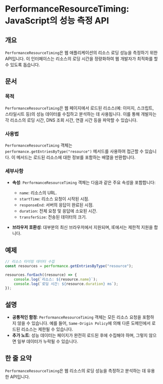 <!--
Meta Description: # PerformanceResourceTiming: JavaScript의 성능 측정 API ## 개요 `PerformanceResourceTiming`은 웹 애플리케이션의 리소스 로딩 성능을 측정하기 위한 API입니다. 이 인터페이스는 리소스의 로딩 시간을 정량화하여 ...
Meta Keywords: performanceresourcetiming, 리소스, 있습니다, resource, 리소스의
-->

# PerformanceResourceTiming: JavaScript의 성능 측정 API

## 개요
`PerformanceResourceTiming`은 웹 애플리케이션의 리소스 로딩 성능을 측정하기 위한 API입니다. 이 인터페이스는 리소스의 로딩 시간을 정량화하여 웹 개발자가 최적화를 할 수 있도록 돕습니다.

## 문서
### 목적
`PerformanceResourceTiming`은 웹 페이지에서 로드된 리소스(예: 이미지, 스크립트, 스타일시트 등)의 성능 데이터를 수집하고 분석하는 데 사용됩니다. 이를 통해 개발자는 각 리소스의 로딩 시간, DNS 조회 시간, 연결 시간 등을 파악할 수 있습니다.

### 사용법
`PerformanceResourceTiming` 객체는 `performance.getEntriesByType("resource")` 메서드를 사용하여 접근할 수 있습니다. 이 메서드는 로드된 리소스에 대한 정보를 포함하는 배열을 반환합니다.

### 세부사항
- **속성**: `PerformanceResourceTiming` 객체는 다음과 같은 주요 속성을 포함합니다:
  - `name`: 리소스의 URL.
  - `startTime`: 리소스 요청이 시작된 시점.
  - `responseEnd`: 서버의 응답이 완료된 시점.
  - `duration`: 전체 요청 및 응답에 소요된 시간.
  - `transferSize`: 전송된 데이터의 크기.
  
- **브라우저 호환성**: 대부분의 최신 브라우저에서 지원되며, IE에서는 제한적 지원을 합니다.

## 예제
```javascript
// 리소스 타이밍 데이터 수집
const resources = performance.getEntriesByType("resource");

resources.forEach((resource) => {
    console.log(`리소스: ${resource.name}`);
    console.log(`로딩 시간: ${resource.duration} ms`);
});
```

## 설명
- **공통적인 함정**: `PerformanceResourceTiming` 객체는 모든 리소스 요청을 포함하지 않을 수 있습니다. 예를 들어, `Same-Origin Policy`에 의해 다른 도메인에서 로드된 리소스는 제한될 수 있습니다.
- **추가 노트**: 성능 데이터는 페이지가 완전히 로드된 후에 수집해야 하며, 그렇지 않으면 일부 데이터가 누락될 수 있습니다.

## 한 줄 요약
`PerformanceResourceTiming`은 웹 리소스의 로딩 성능을 측정하고 분석하는 데 유용한 API입니다.